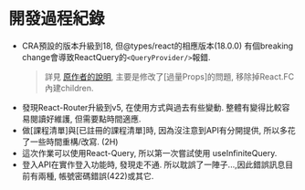 # 開發過程紀錄

- CRA預設的版本升級到18, 但@types/react的相應版本(18.0.0) 有個breaking change會導致ReactQuery的```<QueryProvider/>```報錯.
  > 詳見 [原作者的說明](https://solverfox.dev/writing/no-implicit-children/), 主要是修改了[過量Props]的問題, 移除掉React.FC內建children.
- 發現React-Router升級到v5, 在使用方式與過去有些變動. 整體有變得比較容易閱讀好維護, 但需要點時間適應.
- 做[課程清單]與[已註冊的課程清單]時, 因為沒注意到API有分開提供, 所以多花了一些時間重構/改寫. (2H)
- 這次作業可以使用React-Query, 所以第一次嘗試使用 useInfiniteQuery.
- 登入API在實作登入功能時, 發現走不通. 所以耽誤了一陣子...,因此錯誤訊息目前有兩種, 帳號密碼錯誤(422)或其它.
